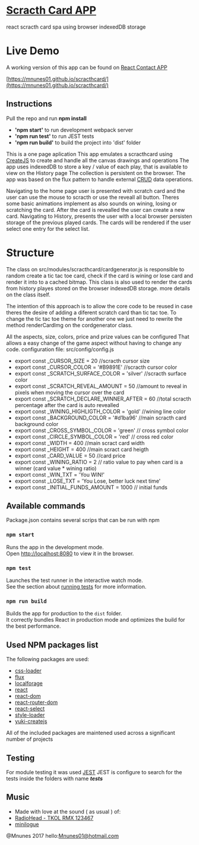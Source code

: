 # [Scracth Card APP](https://mnunes01.github.io/scracthcard/)
react scracth card spa using browser indexedDB storage

# Live Demo
A working version of this app can be found on [React Contact APP](https://mnunes01.github.io/scracthcard/)

[https://mnunes01.github.io/scracthcard/](https://mnunes01.github.io/scracthcard/)

## Instructions
Pull the repo and run **npm install**

- **'npm start'** to run development webpack server
- **'npm run test'** to run JEST tests
- **'npm run build'** to build the project into 'dist' folder


This is a one page aplication
This app emulates a scracthcard using [CreateJS](http://createjs.com/) to create and handle all the canvas drawings and operations
The app uses indexedDB to store a key / value of each play, that is available to view on the History page
The collection is persistent on the browser.
The app was based on the flux pattern to handle external [CRUD](https://en.wikipedia.org/wiki/Create,_read,_update_and_delete) data operations.

Navigating to the home page user is presented with scratch card and the user can use the mouse to scracth or use the reveall all button.
Theres some basic animations implement as also sounds on wining, losing or scratching the card.
After the card is revealled the user can create a new card.
Navigating to History, presents the user with a local browser persisten storage of the previous played cards. The cards will be rendered if the user select one entry for the select list.

# Structure
The class on src/modules/scracthcard/cardgenerator.js is responsible to random create a tic tac toe card, check if the card is wining or lose card and render it into to a cached bitmap.
This class is also used to render the cards from history playes stored on the browser indexedDB storage.
more details on the class itself.

The intention of this approach is to allow the core code to be reused in case theres the desire of adding a diferent scratch card than tic tac toe.
To change the tic tac toe theme for another one we just need to rewrite the method renderCardImg on the cordgenerator class.

All the aspects, size, colors, price and prize values can be configured
That allows a easy change of the game aspect without having to change any code.
configuration file: src/config/config.js

- export const _CURSOR_SIZE = 20 //scracth cursor size
- export const _CURSOR_COLOR = '#B9891E' //scracth cursor color
- export const _SCRATCH_SURFACE_COLOR = 'silver' //scracth surface color
- export const _SCRATCH_REVEAL_AMOUNT = 50 //amount to reveal in pixels when moving the cursor over the card
- export const _SCRATCH_DECLARE_WINNER_AFTER = 60 //total scracth percentage after the card is auto revealled
- export const _WINING_HIGHLIGTH_COLOR = 'gold' //wining line color
- export const _BACKGROUND_COLOR = '#d1ba96' //main scracth card background color
- export const _CROSS_SYMBOL_COLOR = 'green' // cross symbol color
- export const _CIRCLE_SYMBOL_COLOR = 'red' // cross red color
- export const _WIDTH = 400 //main scract card width
- export const _HEIGHT = 400 //main scract card heigth
- export const _CARD_VALUE = 50 //card price
- export const _WINING_RATIO = 2 // ratio value to pay when card is a winner (card value * wining ratio)
- export const _WIN_TXT = 'You WIN!'
- export const _LOSE_TXT = 'You Lose, better luck next time'
- export const _INITIAL_FUNDS_AMOUNT = 1000 // initial funds

## Available commands
Package.json contains several scrips that can be run with npm

### `npm start`

Runs the app in the development mode.<br>
Open [http://localhost:8080](http://localhost:8000) to view it in the browser.

### `npm test`

Launches the test runner in the interactive watch mode.<br>
See the section about [running tests](#running-tests) for more information.

### `npm run build`

Builds the app for production to the `dist` folder.<br>
It correctly bundles React in production mode and optimizes the build for the best performance.

## Used NPM packages list
The following packages are used:

- [css-loader](https://www.npmjs.com/package/css-loader)
- [flux](https://www.npmjs.com/package/flux)
- [localforage](https://www.npmjs.com/package/localforage)
- [react](https://www.npmjs.com/package/react)
- [react-dom](https://www.npmjs.com/package/react-dom)
- [react-router-dom](https://www.npmjs.com/package/react-router-dom)
- [react-select](https://www.npmjs.com/package/react-select)
- [style-loader](https://www.npmjs.com/package/style-loader)
- [yuki-createjs](https://www.npmjs.com/package/yuki-createjs)

All of the included packages are maintened used across a significant number of projects

## Testing

For module testing it was used [JEST](https://www.npmjs.com/package/jest)
JEST is configure to search for the tests inside the folders with name *__tests__*

## Music
* Made with love at the sound ( as usual ) of:
* [RadioHead - TKOL RMX 123467](https://open.spotify.com/album/47xaqCsJcYFWqD1gwujl1T)
* [minilogue](https://www.youtube.com/watch?v=qgiL7lsIATA)

@Mnunes 2017 hello:[Mnunes01@hotmail.com](mailto:mnunes01@hotmail.com)
